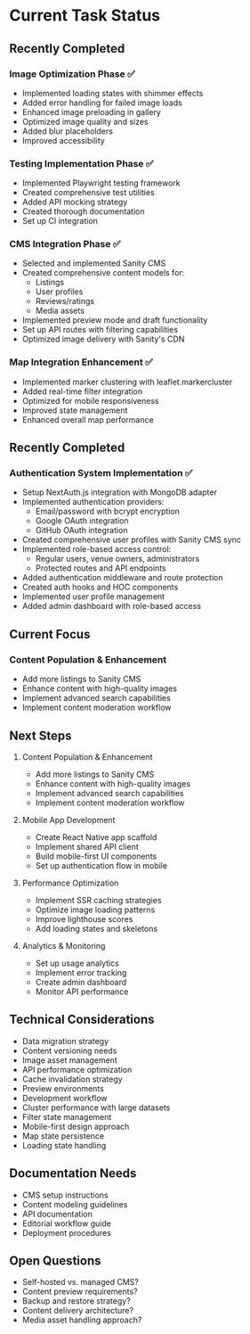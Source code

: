 # Current Task Status

## Recently Completed
### Image Optimization Phase ✅
- Implemented loading states with shimmer effects
- Added error handling for failed image loads
- Enhanced image preloading in gallery
- Optimized image quality and sizes
- Added blur placeholders
- Improved accessibility
### Testing Implementation Phase ✅
- Implemented Playwright testing framework
- Created comprehensive test utilities
- Added API mocking strategy
- Created thorough documentation
- Set up CI integration
### CMS Integration Phase ✅
- Selected and implemented Sanity CMS
- Created comprehensive content models for:
  - Listings
  - User profiles
  - Reviews/ratings
  - Media assets
- Implemented preview mode and draft functionality
- Set up API routes with filtering capabilities
- Optimized image delivery with Sanity's CDN
### Map Integration Enhancement ✅
- Implemented marker clustering with leaflet.markercluster
- Added real-time filter integration
- Optimized for mobile responsiveness 
- Improved state management
- Enhanced overall map performance

## Recently Completed
### Authentication System Implementation ✅
- Setup NextAuth.js integration with MongoDB adapter
- Implemented authentication providers:
  - Email/password with bcrypt encryption
  - Google OAuth integration
  - GitHub OAuth integration
- Created comprehensive user profiles with Sanity CMS sync
- Implemented role-based access control:
  - Regular users, venue owners, administrators
  - Protected routes and API endpoints
- Added authentication middleware and route protection
- Created auth hooks and HOC components
- Implemented user profile management
- Added admin dashboard with role-based access

## Current Focus
### Content Population & Enhancement
- Add more listings to Sanity CMS
- Enhance content with high-quality images
- Implement advanced search capabilities
- Implement content moderation workflow

## Next Steps
1. Content Population & Enhancement
   - Add more listings to Sanity CMS
   - Enhance content with high-quality images
   - Implement advanced search capabilities
   - Implement content moderation workflow

2. Mobile App Development
   - Create React Native app scaffold
   - Implement shared API client
   - Build mobile-first UI components
   - Set up authentication flow in mobile

3. Performance Optimization
   - Implement SSR caching strategies
   - Optimize image loading patterns
   - Improve lighthouse scores
   - Add loading states and skeletons

4. Analytics & Monitoring
   - Set up usage analytics
   - Implement error tracking
   - Create admin dashboard
   - Monitor API performance

## Technical Considerations
- Data migration strategy
- Content versioning needs
- Image asset management
- API performance optimization
- Cache invalidation strategy
- Preview environments
- Development workflow
- Cluster performance with large datasets
- Filter state management
- Mobile-first design approach
- Map state persistence
- Loading state handling

## Documentation Needs
- CMS setup instructions
- Content modeling guidelines
- API documentation
- Editorial workflow guide
- Deployment procedures

## Open Questions
- Self-hosted vs. managed CMS?
- Content preview requirements?
- Backup and restore strategy?
- Content delivery architecture?
- Media asset handling approach?
